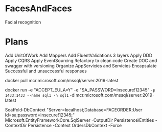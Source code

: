 # FacesAndFaces
Facial recognition

# Plans

Add UnitOfWork
Add Mappers
Add FluentValidations 3 layers
Apply DDD
Apply CQRS
Apply EventSourcing
Refactory to clean code
Create DOC and swagger with versioning
Organize AppServicies and Servicies
Encapsulate Successful and unsuccessful responses

docker pull mcr.microsoft.com/mssql/server:2019-latest

docker run -e "ACCEPT_EULA=Y" -e "SA_PASSWORD=Insecure!12345" `
   -p 1433:1433 --name sql1 -h sql1 `
   -d mcr.microsoft.com/mssql/server:2019-latest

Scaffold-DbContext "Server=localhost;Database=FACEORDER;User Id=sa;password=Insecure!12345;" Microsoft.EntityFrameworkCore.SqlServer -OutputDir Persistence\Entities -ContextDir Persistence -Context OrdersDbContext -Force
